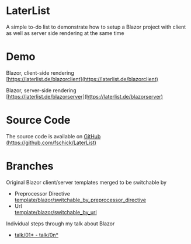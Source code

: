 # LaterList

A simple to-do list to demonstrate how to setup a Blazor project with client as well as server side rendering at the same time

# Demo

Blazor, client-side rendering<br />[https://laterlist.de/blazorclient](https://laterlist.de/blazorclient)

Blazor, server-side rendering<br />[https://laterlist.de/blazorserver](https://laterlist.de/blazorserver)

# Source Code

The source code is available on [GitHub (https://github.com/fschick/LaterList)](https://github.com/fschick/LaterList)

# Branches

Original Blazor client/server templates merged to be switchable by

* Preprocessor Directive<br />[template/blazor/switchable_by_preprocessor_directive](https://github.com/fschick/LaterList/tree/template/blazor/switchable_by_preprocessor_directive)
* Url<br />[template/blazor/switchable_by_url](https://github.com/fschick/LaterList/tree/template/blazor/switchable_by_url)

Individual steps through my talk about Blazor

* [talk/01* - talk/0n*](https://github.com/fschick/LaterList/tree/talk/01_emtpy_project)